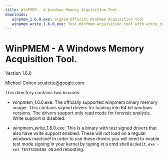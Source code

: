 ```yaml
---
title: WinPMEM - A Windows Memory Acquisition Tool.
downloads:
   winpmem_1.6.0.exe: Signed Official WinPmem Acquisition tool
   winpmem_write_1.6.0.exe: Test WinPmem Acquisition tool with write support.
---
```

# WinPMEM - A Windows Memory Acquisition Tool.

Version 1.6.0

Michael Cohen <scudette@google.com>

This directory contains two binaries:

* winpmem_1.6.0.exe: The officially supported winpmem binary memory imager. This
  contains signed drivers for loading into 64 bit windows versions. The drivers
  support only read mode for forensic analysis. Write support is disabled.

* winpmem_write_1.6.0.exe: This is a binary with test signed drivers that also
  have write support enabled. These will not load on a regular windows machine!
  In order to use these drivers you will need to enable test mode signing in
  your kernel by typing in a cmd shell ```Bcdedit.exe -set TESTSIGNING ON``` and
  rebooting.
